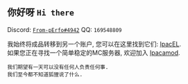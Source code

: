 ## 你好呀 `Hi there`

Discord: [`From-pErfo#4942`](https://discord.com/channels/@From-pErfo#4942)
QQ: `169548809`

我始终将成品转移到另一个账户, 您可以在这里找到它们: [IpacEL](https://github.com/IpacEL/).  
如果您正在寻找一个简单稳定的MC服务器, 欢迎加入 [Ipacamod](https://ipacel.cc/).  

```
我们期望有一天可以没有任何人负责任何事.  
我们至今都不知道狐狸说了什么.  
```
